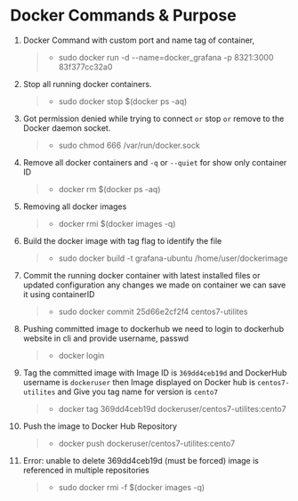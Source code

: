 # Docker Commands & Purpose
1. Docker Command with custom port and name tag of container,
    > * sudo docker run -d --name=docker_grafana -p 8321:3000 83f377cc32a0
 
2. Stop all running docker containers.
    > * sudo docker stop $(docker ps -aq)

3. Got permission denied while trying to connect ``or`` stop ``or`` remove to the Docker daemon socket.
    > * sudo chmod 666 /var/run/docker.sock
 
4. Remove all docker containers and ``-q`` or ``--quiet`` for show only container ID
    > * docker rm $(docker ps -aq)
 
5. Removing all docker images 
    > * docker rmi $(docker images -q)

6. Build the docker image with tag flag to identify the file 
    > * sudo docker build -t grafana-ubuntu /home/user/dockerimage

7. Commit the running docker container with latest installed files or updated configuration any changes we made on container we can save it using containerID
    > * sudo docker commit 25d66e2cf2f4 centos7-utilites
 
8. Pushing committed image to dockerhub we need to login to dockerhub website in cli and provide username, passwd
    > * docker login
    
9. Tag the committed image with Image ID is  ``369dd4ceb19d`` and DockerHub username is ``dockeruser`` then Image displayed on Docker hub is ``centos7-utilites`` and Give you tag name for version is ``cento7``  
    > * docker tag 369dd4ceb19d dockeruser/centos7-utilites:cento7
    
10. Push the image to Docker Hub Repository
    > * docker push dockeruser/centos7-utilites:cento7 

11. Error: unable to delete 369dd4ceb19d (must be forced) image is referenced in multiple repositories
    > * sudo docker rmi -f $(docker images -q)
